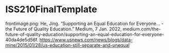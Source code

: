 # ISS210FinalTemplate
frontimage.png:  He, Jing. “Supporting an Equal Education for Everyone… - the Future of Quality Education.” Medium, 7 Jan. 2022, medium.com/the-future-of-quality-education/supporting-an-equal-education-for-everyone-40da4de5d56f.
https://www.usnews.com/news/blogs/data-mine/2015/01/28/us-education-still-separate-and-unequal 
